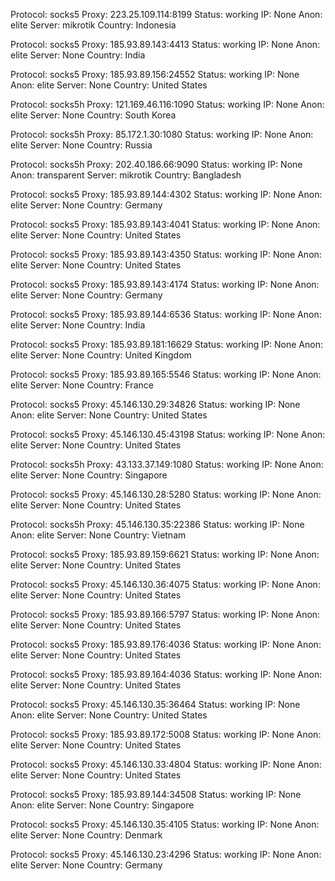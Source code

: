 Protocol: socks5
Proxy: 223.25.109.114:8199
Status: working
IP: None
Anon: elite
Server: mikrotik
Country: Indonesia

Protocol: socks5
Proxy: 185.93.89.143:4413
Status: working
IP: None
Anon: elite
Server: None
Country: India

Protocol: socks5
Proxy: 185.93.89.156:24552
Status: working
IP: None
Anon: elite
Server: None
Country: United States

Protocol: socks5h
Proxy: 121.169.46.116:1090
Status: working
IP: None
Anon: elite
Server: None
Country: South Korea

Protocol: socks5h
Proxy: 85.172.1.30:1080
Status: working
IP: None
Anon: elite
Server: None
Country: Russia

Protocol: socks5h
Proxy: 202.40.186.66:9090
Status: working
IP: None
Anon: transparent
Server: mikrotik
Country: Bangladesh

Protocol: socks5
Proxy: 185.93.89.144:4302
Status: working
IP: None
Anon: elite
Server: None
Country: Germany

Protocol: socks5
Proxy: 185.93.89.143:4041
Status: working
IP: None
Anon: elite
Server: None
Country: United States

Protocol: socks5
Proxy: 185.93.89.143:4350
Status: working
IP: None
Anon: elite
Server: None
Country: United States

Protocol: socks5
Proxy: 185.93.89.143:4174
Status: working
IP: None
Anon: elite
Server: None
Country: Germany

Protocol: socks5
Proxy: 185.93.89.144:6536
Status: working
IP: None
Anon: elite
Server: None
Country: India

Protocol: socks5
Proxy: 185.93.89.181:16629
Status: working
IP: None
Anon: elite
Server: None
Country: United Kingdom

Protocol: socks5
Proxy: 185.93.89.165:5546
Status: working
IP: None
Anon: elite
Server: None
Country: France

Protocol: socks5
Proxy: 45.146.130.29:34826
Status: working
IP: None
Anon: elite
Server: None
Country: United States

Protocol: socks5
Proxy: 45.146.130.45:43198
Status: working
IP: None
Anon: elite
Server: None
Country: United States

Protocol: socks5h
Proxy: 43.133.37.149:1080
Status: working
IP: None
Anon: elite
Server: None
Country: Singapore

Protocol: socks5
Proxy: 45.146.130.28:5280
Status: working
IP: None
Anon: elite
Server: None
Country: United States

Protocol: socks5h
Proxy: 45.146.130.35:22386
Status: working
IP: None
Anon: elite
Server: None
Country: Vietnam

Protocol: socks5
Proxy: 185.93.89.159:6621
Status: working
IP: None
Anon: elite
Server: None
Country: United States

Protocol: socks5
Proxy: 45.146.130.36:4075
Status: working
IP: None
Anon: elite
Server: None
Country: United States

Protocol: socks5
Proxy: 185.93.89.166:5797
Status: working
IP: None
Anon: elite
Server: None
Country: United States

Protocol: socks5
Proxy: 185.93.89.176:4036
Status: working
IP: None
Anon: elite
Server: None
Country: United States

Protocol: socks5
Proxy: 185.93.89.164:4036
Status: working
IP: None
Anon: elite
Server: None
Country: United States

Protocol: socks5
Proxy: 45.146.130.35:36464
Status: working
IP: None
Anon: elite
Server: None
Country: United States

Protocol: socks5
Proxy: 185.93.89.172:5008
Status: working
IP: None
Anon: elite
Server: None
Country: United States

Protocol: socks5
Proxy: 45.146.130.33:4804
Status: working
IP: None
Anon: elite
Server: None
Country: United States

Protocol: socks5
Proxy: 185.93.89.144:34508
Status: working
IP: None
Anon: elite
Server: None
Country: Singapore

Protocol: socks5
Proxy: 45.146.130.35:4105
Status: working
IP: None
Anon: elite
Server: None
Country: Denmark

Protocol: socks5
Proxy: 45.146.130.23:4296
Status: working
IP: None
Anon: elite
Server: None
Country: Germany

